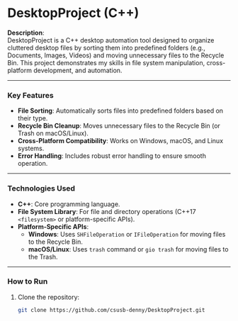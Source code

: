 # DesktopProject (C++)

**Description**:  
DesktopProject is a C++ desktop automation tool designed to organize cluttered desktop files by sorting them into predefined folders (e.g., Documents, Images, Videos) and moving unnecessary files to the Recycle Bin. This project demonstrates my skills in file system manipulation, cross-platform development, and automation.

---

### **Key Features**
- **File Sorting**: Automatically sorts files into predefined folders based on their type.
- **Recycle Bin Cleanup**: Moves unnecessary files to the Recycle Bin (or Trash on macOS/Linux).
- **Cross-Platform Compatibility**: Works on Windows, macOS, and Linux systems.
- **Error Handling**: Includes robust error handling to ensure smooth operation.

---

### **Technologies Used**
- **C++**: Core programming language.
- **File System Library**: For file and directory operations (C++17 `<filesystem>` or platform-specific APIs).
- **Platform-Specific APIs**:
  - **Windows**: Uses `SHFileOperation` or `IFileOperation` for moving files to the Recycle Bin.
  - **macOS/Linux**: Uses `trash` command or `gio trash` for moving files to the Trash.

---

### **How to Run**
1. Clone the repository:
   ```bash
   git clone https://github.com/csusb-denny/DesktopProject.git
